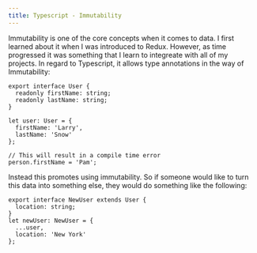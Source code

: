 ```yaml
---
title: Typescript - Immutability
---
```


Immutability is one of the core concepts when it comes to data. I first
learned about it when I was introduced to Redux. However, as time
progressed it was something that I learn to integreate with all of my
projects. In regard to Typescript, it allows type annotations in the way
of Immutability:

    export interface User {
      readonly firstName: string;
      readonly lastName: string;
    }

    let user: User = {
      firstName: 'Larry',
      lastName: 'Snow'
    };

    // This will result in a compile time error
    person.firstName = 'Pam';

Instead this promotes using immutability. So if someone would like to
turn this data into something else, they would do something like the
following:

    export interface NewUser extends User {
      location: string;
    }
    let newUser: NewUser = {
      ...user,
      location: 'New York'
    };
